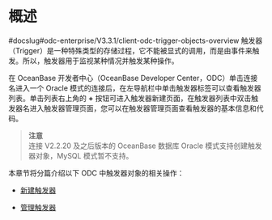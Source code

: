 概述 
=======================
#docslug#odc-enterprise/V3.3.1/client-odc-trigger-objects-overview
触发器（Trigger）是一种特殊类型的存储过程，它不能被显式的调用，而是由事件来触发。所以，触发器用于监视某种情况并触发某种操作。

在 OceanBase 开发者中心（OceanBase Developer Center，ODC）单击连接名进入一个 Oracle 模式的连接后，在左导航栏中单击触发器标签可以查看触发器列表。单击列表右上角的 **+** 按钮可进入触发器新建页面，在触发器列表中双击触发器名进入触发器管理页面，您可以在触发器管理页面查看触发器的基本信息和代码。
> **注意** <br>
> 连接 V2.2.20 及之后版本的 OceanBase 数据库 Oracle 模式支持创建触发器对象，MySQL 模式暂不支持。

本章节将分篇介绍以下 ODC 中触发器对象的相关操作：

* [新建触发器](../7.client-odc-trigger-objects/2.client-odc-create-a-trigger.md)

  

* [管理触发器](../7.client-odc-trigger-objects/3.client-odc-manage-triggers.md)

  



